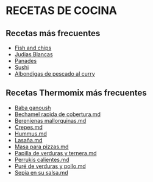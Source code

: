 RECETAS DE COCINA
=================


Recetas más frecuentes
----------------------

- [Fish and chips](<Fish and chips.md>)
- [Judias Blancas](<Judias Blancas.md>)
- [Panades](Panades.md)
- [Sushi](Sushi.md)
- [Albondigas de pescado al curry](<Albondigas de pescado al curry.md>)


Recetas Thermomix más frecuentes
--------------------------------

- [Baba ganoush](<TMX - Baba ganoush.md>)
- [Bechamel rapida de cobertura.md](<TMX - Bechamel rapida de cobertura.md>)
- [Berenjenas mallorquinas.md](<TMX - Berenjenas mallorquinas.md>)
- [Crepes.md](<TMX - Crepes.md>)
- [Hummus.md](<TMX - Hummus.md>)
- [Lasaña.md](<TMX - Lasaña.md>)
- [Masa para pizzas.md](<TMX - Masa para pizzas.md>)
- [Papilla de verduras y ternera.md](<TMX - Papilla de verduras y ternera.md>)
- [Perrukis calientes.md](<TMX - Perrukis calientes.md>)
- [Puré de verduras y pollo.md](<TMX - Puré de verduras y pollo.md>)
- [Sepia en su salsa.md](<TMX - Sepia en su salsa.md>)
